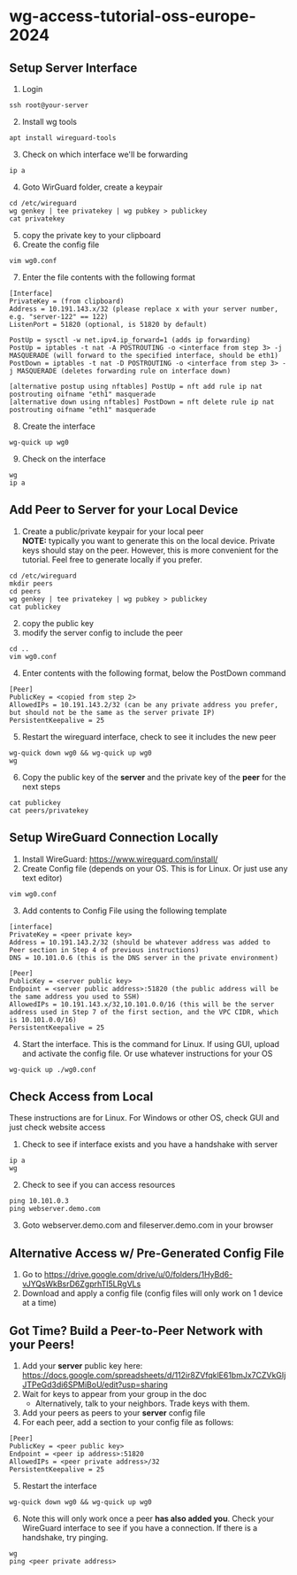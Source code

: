 # wg-access-tutorial-oss-europe-2024

## Setup Server Interface

1. Login  
```
ssh root@your-server
```
2. Install wg tools  
```
apt install wireguard-tools
```
3. Check on which interface we'll be forwarding  
```
ip a
```
4. Goto WirGuard folder, create a keypair  
```
cd /etc/wireguard
wg genkey | tee privatekey | wg pubkey > publickey
cat privatekey
```
5. copy the private key to your clipboard  
6. Create the config file  
```
vim wg0.conf
```
7. Enter the file contents with the following format  
```
[Interface]
PrivateKey = (from clipboard)
Address = 10.191.143.x/32 (please replace x with your server number, e.g. "server-122" == 122)
ListenPort = 51820 (optional, is 51820 by default)

PostUp = sysctl -w net.ipv4.ip_forward=1 (adds ip forwarding)
PostUp = iptables -t nat -A POSTROUTING -o <interface from step 3> -j MASQUERADE (will forward to the specified interface, should be eth1)
PostDown = iptables -t nat -D POSTROUTING -o <interface from step 3> -j MASQUERADE (deletes forwarding rule on interface down)

[alternative postup using nftables] PostUp = nft add rule ip nat postrouting oifname "eth1" masquerade
[alternative down using nftables] PostDown = nft delete rule ip nat postrouting oifname "eth1" masquerade
```
8. Create the interface       
```
wg-quick up wg0
```
9. Check on the interface  
```
wg
ip a
```

## Add Peer to Server for your Local Device

1. Create a public/private keypair for your local peer  
**NOTE:** typically you want to generate this on the local device. Private keys should stay on the peer. However, this is more convenient for the tutorial. Feel free to generate locally if you prefer.   
```
cd /etc/wireguard
mkdir peers
cd peers
wg genkey | tee privatekey | wg pubkey > publickey
cat publickey
```
2. copy the public key  
3. modify the server config to include the peer    
```
cd ..
vim wg0.conf
```
4. Enter contents with the following format, below the PostDown command  
```
[Peer]
PublicKey = <copied from step 2>
AllowedIPs = 10.191.143.2/32 (can be any private address you prefer, but should not be the same as the server private IP)
PersistentKeepalive = 25
```
5. Restart the wireguard interface, check to see it includes the new peer  
```
wg-quick down wg0 && wg-quick up wg0
wg
```
6. Copy the public key of the **server** and the private key of the **peer** for the next steps  
```
cat publickey
cat peers/privatekey
```

## Setup WireGuard Connection Locally

1. Install WireGuard: https://www.wireguard.com/install/
2. Create Config file (depends on your OS. This is for Linux. Or just use any text editor)
```
vim wg0.conf
```
3. Add contents to Config File using the following template  
```
[interface]
PrivateKey = <peer private key>
Address = 10.191.143.2/32 (should be whatever address was added to Peer section in Step 4 of previous instructions)
DNS = 10.101.0.6 (this is the DNS server in the private environment)

[Peer]
PublicKey = <server public key>
Endpoint = <server public address>:51820 (the public address will be the same address you used to SSH)
AllowedIPs = 10.191.143.x/32,10.101.0.0/16 (this will be the server address used in Step 7 of the first section, and the VPC CIDR, which is 10.101.0.0/16)
PersistentKeepalive = 25
```
4. Start the interface. This is the command for Linux. If using GUI, upload and activate the config file. Or use whatever instructions for your OS  
```
wg-quick up ./wg0.conf
```
## Check Access from Local

These instructions are for Linux. For Windows or other OS, check GUI and just check website access

1. Check to see if interface exists and you have a handshake with server
```
ip a
wg
```
2. Check to see if you can access resources  
```
ping 10.101.0.3
ping webserver.demo.com
```
3. Goto webserver.demo.com and fileserver.demo.com in your browser  

## Alternative Access w/ Pre-Generated Config File

1. Go to https://drive.google.com/drive/u/0/folders/1HyBd6-vJYQsWkBsrD6ZgprhTI5LRgVLs
2. Download and apply a config file (config files will only work on 1 device at a time)

## Got Time? Build a Peer-to-Peer Network with your Peers!

1. Add your **server** public key here: https://docs.google.com/spreadsheets/d/112ir8ZVfqklE61bmJx7CZVkGIjJTPeGd3di6SPMiBoU/edit?usp=sharing   
2. Wait for keys to appear from your group in the doc  
    - Alternatively, talk to your neighbors. Trade keys with them.  
4. Add your peers as peers to your **server** config file  
5. For each peer, add a section to your config file as follows:  
```
[Peer]
PublicKey = <peer public key>
Endpoint = <peer ip address>:51820
AllowedIPs = <peer private address>/32
PersistentKeepalive = 25
```
5. Restart the interface  
```
wg-quick down wg0 && wg-quick up wg0
```
6. Note this will only work once a peer **has also added you**. Check your WireGuard interface to see if you have a connection. If there is a handshake, try pinging.  
```
wg
ping <peer private address>
```

